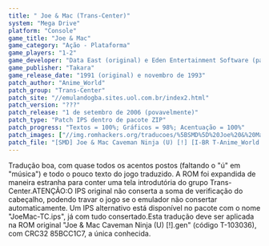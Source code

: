 ```yaml
---
title: " Joe & Mac (Trans-Center)"
system: "Mega Drive"
platform: "Console"
game_title: "Joe & Mac"
game_category: "Ação - Plataforma"
game_players: "1-2"
game_developer: "Data East (original) e Eden Entertainment Software (para Elite Systems)"
game_publisher: "Takara"
game_release_date: "1991 (original) e novembro de 1993"
patch_author: "Anime_World"
patch_group: "Trans-Center"
patch_site: "//emulandogba.sites.uol.com.br/index2.html"
patch_version: "???"
patch_release: "1 de setembro de 2006 (povavelmente)"
patch_type: "Patch IPS dentro de pacote ZIP"
patch_progress: "Textos = 100%; Gráficos = 98%; Acentuação = 100%"
patch_images: ["//img.romhackers.org/traducoes/%5BSMD%5D%20Joe%20&%20Mac%20-%20Trans-Center%20-%201.png","//img.romhackers.org/traducoes/%5BSMD%5D%20Joe%20&%20Mac%20-%20Trans-Center%20-%202.png","//img.romhackers.org/traducoes/%5BSMD%5D%20Joe%20&%20Mac%20-%20Trans-Center%20-%203.png"]
patch_file: "[SMD] Joe & Mac Caveman Ninja (U) [!] [I-BR T-Anime_World G-Trans-Center A-2006].zip"
---
```

Tradução boa, com quase todos os acentos postos (faltando o "ú" em "música") e todo o pouco texto do jogo traduzido. A ROM foi expandida de maneira estranha para conter uma tela introdutória do grupo Trans-Center.ATENÇÃO:O IPS original não conserta a soma de verificação do cabeçalho, podendo travar o jogo se o emulador não consertar automaticamente. Um IPS alternativo está disponível no pacote com o nome "JoeMac-TC.ips", já com tudo consertado.Esta tradução deve ser aplicada na ROM original "Joe & Mac Caveman Ninja (U) [!].gen" (código T-103036), com CRC32 85BCC1C7, a única conhecida.